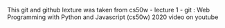 This git and github lexture was taken from cs50w - lecture 1 - git : Web Programming with Python and Javascript (cs50w) 2020 video on youtube